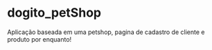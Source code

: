 # dogito_petShop
Aplicação baseada em uma petshop, pagina de cadastro de cliente e produto por enquanto!
